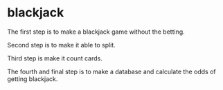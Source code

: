 # blackjack

The first step is to make a blackjack game without the betting.

Second step is to make it able to split.

Third step is make it count cards.

The fourth and final step is to make a database and calculate the odds of getting blackjack.
